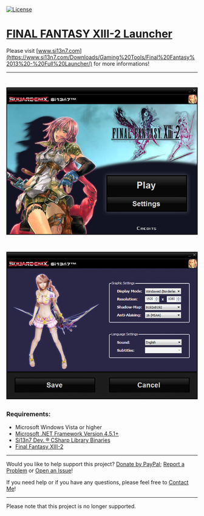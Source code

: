 [![License](https://img.shields.io/badge/License-GNU%20GPL%20v2.0-blue.svg?style=plastic)](https://github.com/Si13n7/FF13-2Launcher/blob/master/LICENSE.txt)

# [FINAL FANTASY XIII-2 Launcher](https://www.si13n7.com/Downloads/Gaming%20Tools/Final%20Fantasy%2013%20-%20Full%20Launcher/)

Please visit [www.si13n7.com](https://www.si13n7.com/Downloads/Gaming%20Tools/Final%20Fantasy%2013%20-%20Full%20Launcher/) for more informations!
***
<h1 align="center"><sub><img  src="https://github.com/Si13n7/FF13-2Launcher/raw/master/.images/PREVIEW01.png"></sub></h1>

<h1 align="center"><sub><img  src="https://github.com/Si13n7/FF13-2Launcher/raw/master/.images/PREVIEW02.png"></sub></h1>


### Requirements:
- Microsoft Windows Vista or higher
- [Microsoft .NET Framework Version 4.5.1+](http://www.microsoft.com/en-us/download/details.aspx?id=40779)
- [Si13n7 Dev. ® CSharp Library Binaries](https://github.com/Si13n7/SilDev.CSharpLib/)
- [Final Fantasy XIII-2](http://store.steampowered.com/agecheck/app/292140/)

***

Would you like to help support this project? [Donate by PayPal](http://donate.si13n7.com/); [Report a Problem](https://support.si13n7.com/) or [Open an Issue](https://github.com/Si13n7/FF13-2Launcher/issues/new)!

If you need help or if you have any questions, please feel free to [Contact Me](http://contact.si13n7.com/)!

***

Please note that this project is no longer supported.
